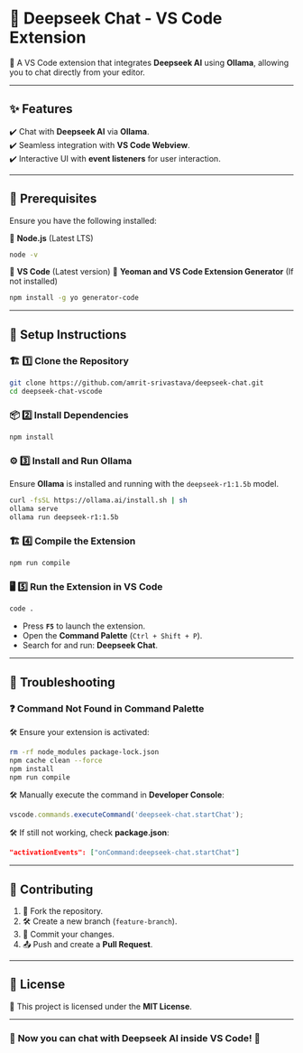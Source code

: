 # 🌟 Deepseek Chat - VS Code Extension

🚀 A VS Code extension that integrates **Deepseek AI** using **Ollama**, allowing you to chat directly from your editor.

---

## ✨ Features
✔️ Chat with **Deepseek AI** via **Ollama**.  
✔️ Seamless integration with **VS Code Webview**.  
✔️ Interactive UI with **event listeners** for user interaction.  

---

## 📌 Prerequisites
Ensure you have the following installed:

🔹 **Node.js** (Latest LTS)
   ```sh
   node -v
   ```
🔹 **VS Code** (Latest version)
🔹 **Yeoman and VS Code Extension Generator** (If not installed)
   ```sh
   npm install -g yo generator-code
   ```

---

## 🚀 Setup Instructions

### 🏗️ 1️⃣ Clone the Repository
```sh
git clone https://github.com/amrit-srivastava/deepseek-chat.git
cd deepseek-chat-vscode
```

### 📦 2️⃣ Install Dependencies
```sh
npm install
```

### ⚙️ 3️⃣ Install and Run Ollama
Ensure **Ollama** is installed and running with the `deepseek-r1:1.5b` model.
```sh
curl -fsSL https://ollama.ai/install.sh | sh
ollama serve
ollama run deepseek-r1:1.5b
```

### 🏗️ 4️⃣ Compile the Extension
```sh
npm run compile
```

### 🖥️ 5️⃣ Run the Extension in VS Code
```sh
code .
```
- Press **`F5`** to launch the extension.
- Open the **Command Palette** (`Ctrl + Shift + P`).
- Search for and run: **Deepseek Chat**.

---

## 🔧 Troubleshooting

### ❓ **Command Not Found in Command Palette**
🛠️ Ensure your extension is activated:
```sh
rm -rf node_modules package-lock.json
npm cache clean --force
npm install
npm run compile
```
🛠️ Manually execute the command in **Developer Console**:
```javascript
vscode.commands.executeCommand('deepseek-chat.startChat');
```
🛠️ If still not working, check **package.json**:
```json
"activationEvents": ["onCommand:deepseek-chat.startChat"]
```

---

## 🤝 Contributing
1. 🍴 Fork the repository.  
2. 🛠️ Create a new branch (`feature-branch`).  
3. 💾 Commit your changes.  
4. 📤 Push and create a **Pull Request**.  

---

## 📜 License
📝 This project is licensed under the **MIT License**.

---

### 🎯 **Now you can chat with Deepseek AI inside VS Code!** 🚀

